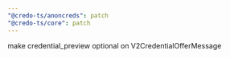 ```yaml
---
"@credo-ts/anoncreds": patch
"@credo-ts/core": patch
---
```


make credential_preview optional on V2CredentialOfferMessage

